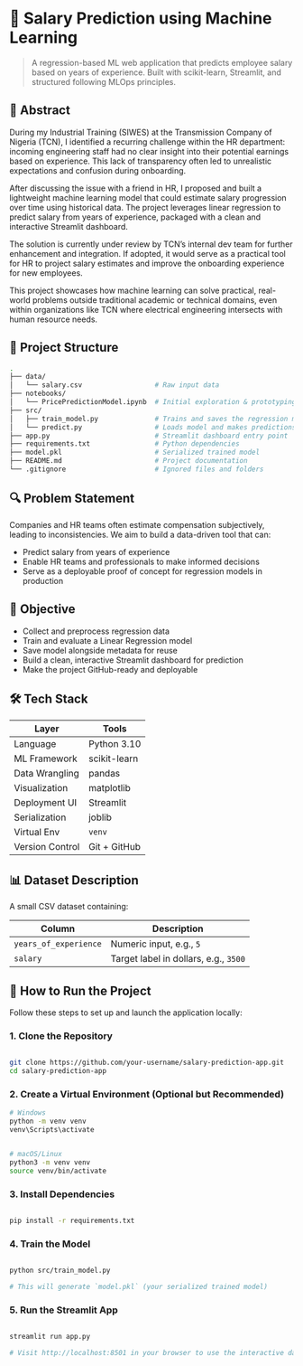 # 📌 Salary Prediction using Machine Learning

> A regression-based ML web application that predicts employee salary based on years of experience. Built with scikit-learn, Streamlit, and structured following MLOps principles.

## 🧠 Abstract

During my Industrial Training (SIWES) at the Transmission Company of Nigeria (TCN), I identified a recurring challenge within the HR department: incoming engineering staff had no clear insight into their potential earnings based on experience. This lack of transparency often led to unrealistic expectations and confusion during onboarding.

After discussing the issue with a friend in HR, I proposed and built a lightweight machine learning model that could estimate salary progression over time using historical data. The project leverages linear regression to predict salary from years of experience, packaged with a clean and interactive Streamlit dashboard.

The solution is currently under review by TCN’s internal dev team for further enhancement and integration. If adopted, it would serve as a practical tool for HR to project salary estimates and improve the onboarding experience for new employees.

This project showcases how machine learning can solve practical, real-world problems outside traditional academic or technical domains, even within organizations like TCN where electrical engineering intersects with human resource needs.

## 📂 Project Structure

```bash
.
├── data/
│   └── salary.csv                  # Raw input data
├── notebooks/
│   └── PricePredictionModel.ipynb  # Initial exploration & prototyping
├── src/
│   ├── train_model.py              # Trains and saves the regression model
│   └── predict.py                  # Loads model and makes predictions
├── app.py                          # Streamlit dashboard entry point
├── requirements.txt                # Python dependencies
├── model.pkl                       # Serialized trained model
├── README.md                       # Project documentation
└── .gitignore                      # Ignored files and folders
```

## 🔍 Problem Statement

Companies and HR teams often estimate compensation subjectively, leading to inconsistencies. We aim to build a data-driven tool that can:

- Predict salary from years of experience
- Enable HR teams and professionals to make informed decisions
- Serve as a deployable proof of concept for regression models in production

## 🎯 Objective

- Collect and preprocess regression data
- Train and evaluate a Linear Regression model
- Save model alongside metadata for reuse
- Build a clean, interactive Streamlit dashboard for prediction
- Make the project GitHub-ready and deployable

## 🛠️ Tech Stack

| Layer | Tools |
|-------|-------|
| Language | Python 3.10 |
| ML Framework | scikit-learn |
| Data Wrangling | pandas |
| Visualization | matplotlib |
| Deployment UI | Streamlit |
| Serialization | joblib |
| Virtual Env | `venv` |
| Version Control | Git + GitHub |

## 📊 Dataset Description

A small CSV dataset containing:

| Column | Description |
|--------|-------------|
| `years_of_experience` | Numeric input, e.g., `5` |
| `salary` | Target label in dollars, e.g., `3500` |

## 🚀 How to Run the Project

Follow these steps to set up and launch the application locally:

### 1. Clone the Repository  

```bash

git clone https://github.com/your-username/salary-prediction-app.git
cd salary-prediction-app
```

### 2. Create a Virtual Environment (Optional but Recommended)

```bash
# Windows
python -m venv venv
venv\Scripts\activate
```

```bash

# macOS/Linux
python3 -m venv venv
source venv/bin/activate
```

### 3. Install Dependencies  

```bash

pip install -r requirements.txt

```

### 4. Train the Model

```bash

python src/train_model.py

# This will generate `model.pkl` (your serialized trained model)
```

### 5. Run the Streamlit App

```bash

streamlit run app.py

# Visit http://localhost:8501 in your browser to use the interactive dashboard

```
